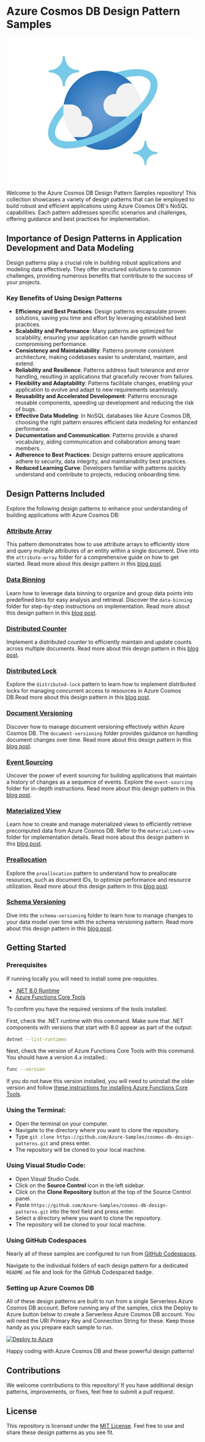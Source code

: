 # Azure Cosmos DB Design Pattern Samples

![Azure Cosmos DB](/media/azure-cosmos-db-logo.jpg)

Welcome to the Azure Cosmos DB Design Pattern Samples repository! This collection showcases a variety of design patterns that can be employed to build robust and efficient applications using Azure Cosmos DB's NoSQL capabilities. Each pattern addresses specific scenarios and challenges, offering guidance and best practices for implementation.

## Importance of Design Patterns in Application Development and Data Modeling

Design patterns play a crucial role in building robust applications and modeling data effectively. They offer structured solutions to common challenges, providing numerous benefits that contribute to the success of your projects.

### Key Benefits of Using Design Patterns

- **Efficiency and Best Practices**: Design patterns encapsulate proven solutions, saving you time and effort by leveraging established best practices.
- **Scalability and Performance**: Many patterns are optimized for scalability, ensuring your application can handle growth without compromising performance.
- **Consistency and Maintainability**: Patterns promote consistent architecture, making codebases easier to understand, maintain, and extend.
- **Reliability and Resilience**: Patterns address fault tolerance and error handling, resulting in applications that gracefully recover from failures.
- **Flexibility and Adaptability**: Patterns facilitate changes, enabling your application to evolve and adapt to new requirements seamlessly.
- **Reusability and Accelerated Development**: Patterns encourage reusable components, speeding up development and reducing the risk of bugs.
- **Effective Data Modeling**: In NoSQL databases like Azure Cosmos DB, choosing the right pattern ensures efficient data modeling for enhanced performance.
- **Documentation and Communication**: Patterns provide a shared vocabulary, aiding communication and collaboration among team members.
- **Adherence to Best Practices**: Design patterns ensure applications adhere to security, data integrity, and maintainability best practices.
- **Reduced Learning Curve**: Developers familiar with patterns quickly understand and contribute to projects, reducing onboarding time.


## Design Patterns Included

Explore the following design patterns to enhance your understanding of building applications with Azure Cosmos DB:

### [Attribute Array](/attribute-array/)

This pattern demonstrates how to use attribute arrays to efficiently store and query multiple attributes of an entity within a single document. Dive into the `attribute-array` folder for a comprehensive guide on how to get started. Read more about this design pattern in this [blog post](https://aka.ms/cosmosdbdesignpatterns/attribute-array).

### [Data Binning](/data-binning/)

Learn how to leverage data binning to organize and group data points into predefined bins for easy analysis and retrieval. Discover the `data-binning` folder for step-by-step instructions on implementation. Read more about this design pattern in this [blog post](https://aka.ms/cosmosdbdesignpatterns/data-binning).

### [Distributed Counter](/distributed-counter/)

Implement a distributed counter to efficiently maintain and update counts across multiple documents. Read more about this design pattern in this [blog post](https://aka.ms/cosmosdbdesignpatterns/distributed-counter).


### [Distributed Lock](/distributed-lock/)

Explore the `distributed-lock` pattern to learn how to implement distributed locks for managing concurrent access to resources in Azure Cosmos DB.Read more about this design pattern in this [blog post](https://aka.ms/cosmosdbdesignpatterns/global-distributed-lock).

### [Document Versioning](/document-versioning/)

Discover how to manage document versioning effectively within Azure Cosmos DB. The `document-versioning` folder provides guidance on handling document changes over time. Read more about this design pattern in this [blog post](https://aka.ms/cosmosdbdesignpatterns/document-versioning).

### [Event Sourcing](/event-sourcing/)

Uncover the power of event sourcing for building applications that maintain a history of changes as a sequence of events. Explore the `event-sourcing` folder for in-depth instructions. Read more about this design pattern in this [blog post](https://aka.ms/cosmosdbdesignpatterns/event-sourcing).

### [Materialized View](/materialized-view/)

Learn how to create and manage materialized views to efficiently retrieve precomputed data from Azure Cosmos DB. Refer to the `materialized-view` folder for implementation details. Read more about this design pattern in this [blog post](https://aka.ms/cosmosdbdesignpatterns/materialized-view).  

### [Preallocation](/preallocation/)

Explore the `preallocation` pattern to understand how to preallocate resources, such as document IDs, to optimize performance and resource utilization. Read more about this design pattern in this [blog post](https://aka.ms/cosmosdbdesignpatterns/preallocation).  

### [Schema Versioning](/schema-versioning/)

Dive into the `schema-versioning` folder to learn how to manage changes to your data model over time with the schema versioning pattern. Read more about this design pattern in this [blog post](https://aka.ms/cosmosdbdesignpatterns/schemaversioning).  

## Getting Started

### Prerequisites
If running locally you will need to install some pre-requistes.

- [.NET 8.0 Runtime](https://dotnet.microsoft.com/download)
- [Azure Functions Core Tools](https://learn.microsoft.com/azure/azure-functions/functions-run-local#install-the-azure-functions-core-tools)

To confirm you have the required versions of the tools installed.

First, check the .NET runtime with this command. Make sure that .NET components with versions that start with 8.0 appear as part of the output:

```bash
dotnet --list-runtimes
```

Next, check the version of Azure Functions Core Tools with this command. You should have a version 4.*x* installed.:

```bash
func --version
```

If you do not have this version installed, you will need to uninstall the older version and follow [these instructions for installing Azure Functions Core Tools](https://learn.microsoft.com/azure/azure-functions/functions-run-local#install-the-azure-functions-core-tools).


### Using the Terminal:
- Open the terminal on your computer.
- Navigate to the directory where you want to clone the repository.
- Type `git clone https://github.com/Azure-Samples/cosmos-db-design-patterns.git` and press enter.
- The repository will be cloned to your local machine.

### Using Visual Studio Code:
- Open Visual Studio Code.
- Click on the **Source Control** icon in the left sidebar.
- Click on the **Clone Repository** button at the top of the Source Control panel.
- Paste `https://github.com/Azure-Samples/cosmos-db-design-patterns.git` into the text field and press enter.
- Select a directory where you want to clone the repository.
- The repository will be cloned to your local machine.

### Using GitHub Codespaces

Nearly all of these samples are configured to run from [GitHub Codespaces](https://docs.github.com/codespaces/overview).

Navigate to the individual folders of each design pattern for a dedicated `README.md` file and look for the GitHub Codespaced badge.

### Setting up Azure Cosmos DB

All of these design patterns are built to run from a single Serverless Azure Cosmos DB account. Before running any of the samples, click the Deploy to Azure button below to create a Serverless Azure Cosmos DB account. You will need the URI Primary Key and Connection String for these. Keep those handy as you prepare each sample to run.

[![Deploy to Azure](https://aka.ms/deploytoazurebutton)](https://portal.azure.com/#create/Microsoft.Template/uri/https%3A%2F%2Fgithub.com%2FAzureCosmosDB%2Fdesign-patterns%2Ftree%2Fmain%2Fazuredeploy.json)

Happy coding with Azure Cosmos DB and these powerful design patterns!

## Contributions

We welcome contributions to this repository! If you have additional design patterns, improvements, or fixes, feel free to submit a pull request. 

## License

This repository is licensed under the [MIT License](LICENSE). Feel free to use and share these design patterns as you see fit.
